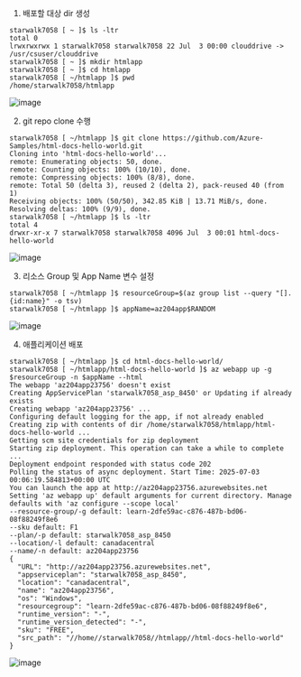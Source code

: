 1. 배포할 대상 dir 생성
```
starwalk7058 [ ~ ]$ ls -ltr
total 0
lrwxrwxrwx 1 starwalk7058 starwalk7058 22 Jul  3 00:00 clouddrive -> /usr/csuser/clouddrive
starwalk7058 [ ~ ]$ mkdir htmlapp
starwalk7058 [ ~ ]$ cd htmlapp
starwalk7058 [ ~/htmlapp ]$ pwd
/home/starwalk7058/htmlapp
```
![image](https://github.com/user-attachments/assets/80dec0e9-f908-4a21-8226-880d9e5d456b)


2. git repo clone 수행
```
starwalk7058 [ ~/htmlapp ]$ git clone https://github.com/Azure-Samples/html-docs-hello-world.git
Cloning into 'html-docs-hello-world'...
remote: Enumerating objects: 50, done.
remote: Counting objects: 100% (10/10), done.
remote: Compressing objects: 100% (8/8), done.
remote: Total 50 (delta 3), reused 2 (delta 2), pack-reused 40 (from 1)
Receiving objects: 100% (50/50), 342.85 KiB | 13.71 MiB/s, done.
Resolving deltas: 100% (9/9), done.
starwalk7058 [ ~/htmlapp ]$ ls -ltr
total 4
drwxr-xr-x 7 starwalk7058 starwalk7058 4096 Jul  3 00:01 html-docs-hello-world
```
![image](https://github.com/user-attachments/assets/b60a293d-ee82-4fb9-8256-61a3286461f4)

3. 리소스 Group 및 App Name 변수 설정
```
starwalk7058 [ ~/htmlapp ]$ resourceGroup=$(az group list --query "[].{id:name}" -o tsv)
starwalk7058 [ ~/htmlapp ]$ appName=az204app$RANDOM
```
![image](https://github.com/user-attachments/assets/6884665c-b949-4d7a-b5bf-a16a90dd446d)

4. 애플리케이션 배포
```
starwalk7058 [ ~/htmlapp ]$ cd html-docs-hello-world/
starwalk7058 [ ~/htmlapp/html-docs-hello-world ]$ az webapp up -g $resourceGroup -n $appName --html
The webapp 'az204app23756' doesn't exist
Creating AppServicePlan 'starwalk7058_asp_8450' or Updating if already exists
Creating webapp 'az204app23756' ...
Configuring default logging for the app, if not already enabled
Creating zip with contents of dir /home/starwalk7058/htmlapp/html-docs-hello-world ...
Getting scm site credentials for zip deployment
Starting zip deployment. This operation can take a while to complete ...
Deployment endpoint responded with status code 202
Polling the status of async deployment. Start Time: 2025-07-03 00:06:19.584813+00:00 UTC
You can launch the app at http://az204app23756.azurewebsites.net
Setting 'az webapp up' default arguments for current directory. Manage defaults with 'az configure --scope local'
--resource-group/-g default: learn-2dfe59ac-c876-487b-bd06-08f88249f8e6
--sku default: F1
--plan/-p default: starwalk7058_asp_8450
--location/-l default: canadacentral
--name/-n default: az204app23756
{
  "URL": "http://az204app23756.azurewebsites.net",
  "appserviceplan": "starwalk7058_asp_8450",
  "location": "canadacentral",
  "name": "az204app23756",
  "os": "Windows",
  "resourcegroup": "learn-2dfe59ac-c876-487b-bd06-08f88249f8e6",
  "runtime_version": "-",
  "runtime_version_detected": "-",
  "sku": "FREE",
  "src_path": "//home//starwalk7058//htmlapp//html-docs-hello-world"
}
```
![image](https://github.com/user-attachments/assets/f49ba2a3-308b-410c-9204-a44a57cf245e)
